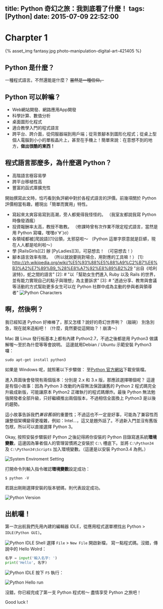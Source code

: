 title: Python 奇幻之旅：我到底看了什麼！
tags: [Python]
date: 2015-07-09 22:52:00
---
# Charpter 1
{% asset_img fantasy.jpg photo-manipulation-digital-art-421405 %}
<!--more-->

## Python 是什麼？
一種程式語言。不然還能是什麼？
~~當然是一種信仰。~~

## Python 可以幹嘛？
- Web網站開發、網路應用App開發
- 科學計算、數值分析
- 桌面圖形化程式
- 適合教學入門的程式語言
- 跨平台、跨介面，從伺服器端到用戶端；從背景腳本到圖形化程式；從桌上型個人電腦到小小的單板晶片上，甚至在手機上！簡單來說：在意想不到的地方，**做出很酷的東西！**

## 程式語言那麼多，為什麼選 Python？
- 高階語言極容易學
- 跨平台移植性高
- 豐富的函式庫擴充性

開始撰寫此文時，恰巧看到負評網中對於各程式語言的評價。前幾項關於 Python 評價相當有趣，體現出「簡單而實用」特性。
- 寫起來太爽容易寫到高潮，旁人都覺得我怪怪的。
    （我室友都說我寫 Python 時像發酒瘋）
- 投資報酬率太高，教授不敢教。
    （修課時曾有次作業不限定程式語言，當然是用 Python 寫囉，嘿嘿σ`∀´)σ）
- 各領域都被[爬說語][1]佔領，太邪惡啦～
    （Python 這單字原意就是巨蟒，現在人人都是哈利啦～）
- 學 [RailsGirls][2] 辦 [PyLadies][3]，可惡想去！
    （可惡想去！）
- 腳本語言效率有限。
    （所以就說要挑對場合，用對應的工具嘛！）
[1]: http://zh.wikipedia.org/wiki/%E5%93%88%E5%88%A9%C2%B7%E6%B3%A2%E7%89%B9_%28%E8%A7%92%E8%89%B2%29 "出自《哈利波特》，蛇之間的語言"
[2]: # "以「幫助女生們進入 Ruby 以及 Rails 的世界，並有能力實現自己的點子與理想」為主要訴求"
[3]: # "透過分享、教育與會議等活動的方式幫助更多女生可以在 Python 社群中成為主動的參與者與領導者"
![Python Characters](https://dl.dropboxusercontent.com/u/105585325/images/py-char.png)

## 啊，然後咧？

我已經知道 Python 好棒棒了，那又怎樣？說好的奇幻世界咧？（敲碗）
別急別急，現在就來造船吧！（什麼，竟然要從這開始？！崩潰～）

Mac 跟 Linux 發行板基本上都有內建 Python2.7，不過之後都是用 Python3 做講解喔～至於為什麼等等會說明。
這邊就用Debian / Ubuntu 示範安裝 Python3 囉：
```
sudo apt-get install python3
```

如果是 Windows 呢，就照著以下步驟做：
至[Python 官方網站](https://www.python.org/downloads/)下載安裝檔。

進入頁面後會發現有兩個版本：分別是 2.x 和 3.x 版，那應該選擇哪個呢？
這邊是有個小故事：因為 Python 3 改動的內容無法保證讓舊的 Python 2 程式碼完全升級成新版，可能讓原本 Python2 正確執行的程式碼爆炸。最後 Python 無法勉強開發者全部升級，只好繼續推出兩個版本，不過相信全面換上 Python3 是以後的趨勢。

這小故事告訴我們*兼容舊版*的重要性；不過這也不一定是好事，可能為了兼容性而讓整個架構變得更複雜，例如：Intel...，這又是題外話了。不過新入門並沒有舊版包袱，所以可以直接選擇 Python 3。

Okay, 按照安裝步驟裝好 Python 之後記得將你安裝的 Python 目錄寫進系統**環境變數**，這邊因為筆者個人的管理習慣將之安裝於 `C:\` 槽底下。並將 `C:\Python34` 及 `C:\Python34\Scripts` 加入環境變數。（這邊是以安裝 Python3.4 為例。）

![System Enviroment Setting](https://dl.dropboxusercontent.com/u/105585325/images/env_var.png)

打開命令列輸入指令確認**環境變數**設定成功：
```
$ python -V
```

若跳出剛剛選擇安裝的版本號碼，則代表設定成功。

![Python Version](https://dl.dropboxusercontent.com/u/105585325/images/py-V.png)

## 出航囉！

第一次出航我們先用內建的編輯器 IDLE，從應用程式選單裡找出 Python > `IDLE(Python GUI)`。

![Python IDLE Shell](https://dl.dropboxusercontent.com/u/105585325/images/idle%20shell.png)
選擇 `File` > `New File` 開啟新檔，
寫一點程式碼。沒錯，傳說中的 Hello Wolrd：

```python
名字 = input('輸入名字: ')
print('Hello', 名字)
```
![Python IDLE](https://dl.dropboxusercontent.com/u/105585325/images/idle.png)
按下 `F5` 執行：

![Python Hello run](https://dl.dropboxusercontent.com/u/105585325/images/idle%20shell%20run.png)

沒錯，你已經完成了第一支 Python 程式啦～
盡情享受 Python 之旅吧！

Good luck !
